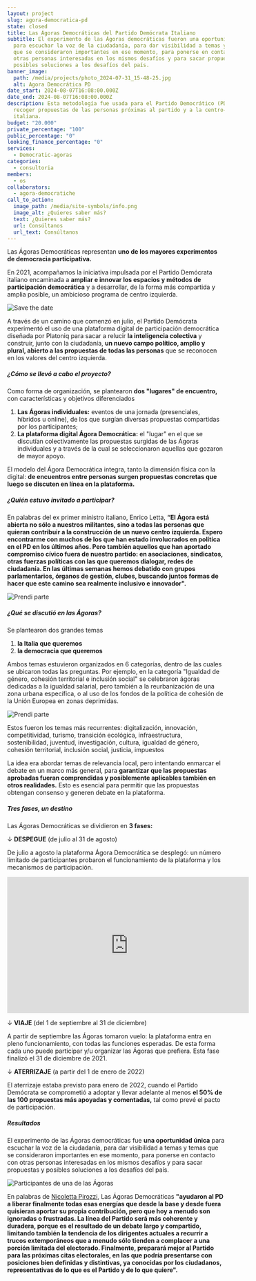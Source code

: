 ```yaml
---
layout: project
slug: agora-democratica-pd
state: closed
title: Las Ágoras Democráticas del Partido Demócrata Italiano
subtitle: El experimento de las Ágoras democráticas fueron una oportunidad única
  para escuchar la voz de la ciudadanía, para dar visibilidad a temas y temas
  que se consideraron importantes en ese momento, para ponerse en contacto con
  otras personas interesadas en los mismos desafíos y para sacar propuestas y
  posibles soluciones a los desafíos del país.
banner_image:
  path: /media/projects/photo_2024-07-31_15-48-25.jpg
  alt: Agora Democrática PD
date_start: 2024-08-07T16:08:00.000Z
date_end: 2024-08-07T16:08:00.000Z
description: Esta metodología fue usada para el Partido Democrático (PD) para
  recoger propuestas de las personas próximas al partido y a la centro-izquierda
  italiana.
budget: "20.000"
private_percentage: "100"
public_percentage: "0"
looking_finance_percentage: "0"
services:
  - Democratic-agoras
categories:
  - consultoria
members:
  - os
collaborators:
  - agora-democratiche
call_to_action:
  image_path: /media/site-symbols/info.png
  image_alt: ¿Quieres saber más?
  text: ¿Quieres saber más?
  url: Consúltanos
  url_text: Consúltanos
---
```

Las Ágoras Democráticas representan **uno de los mayores experimentos de democracia participativa.**

En 2021, acompañamos la iniciativa impulsada por el Partido Demócrata italiano encaminada a **ampliar e innovar los espacios y métodos de participación democrática** y a desarrollar, de la forma más compartida y amplia posible, un ambicioso programa de centro izquierda.

![Save the date](/media/photo_2024-07-31_15-48-04.jpg "Save the date")

A través de un camino que comenzó en julio, el Partido Demócrata experimentó el uso de una plataforma digital de participación democrática diseñada por Platoniq para sacar a relucir **la inteligencia colectiva** y construir, junto con la ciudadanía, **un nuevo campo político, amplio y plural, abierto a las propuestas de todas las personas** que se reconocen en los valores del centro izquierda.

##### ¿Cómo se llevó a cabo el proyecto?

Como forma de organización, se plantearon **dos "lugares" de encuentro,** con características y objetivos diferenciados

1. **Las Ágoras individuales:** eventos de una jornada (presenciales, híbridos u online), de los que surgían diversas propuestas compartidas por los participantes;
2. **La plataforma digital Ágora Democrática:** el "lugar" en el que se discutían colectivamente las propuestas surgidas de las Ágoras individuales y a través de la cual se seleccionaron aquellas que gozaron de mayor apoyo.

El modelo del Ágora Democrática integra, tanto la dimensión física con la digital: **de encuentros entre personas surgen propuestas concretas que luego se discuten en línea en la plataforma.**

##### ¿Quién estuvo invitado a participar?

En palabras del ex primer ministro italiano, Enrico Letta, **“El Ágora está abierta no sólo a nuestros militantes, sino a todas las personas que quieran contribuir a la construcción de un nuevo centro izquierda. Espero encontrarme con muchos de los que han estado involucrados en política en el PD en los últimos años. Pero también aquellos que han aportado compromiso cívico fuera de nuestro partido: en asociaciones, sindicatos, otras fuerzas políticas con las que queremos dialogar, redes de ciudadanía. En las últimas semanas hemos debatido con grupos parlamentarios, órganos de gestión, clubes, buscando juntos formas de hacer que este camino sea realmente inclusivo e innovador".**

![Prendi parte](/media/captura-de-pantalla-2024-09-04-a-las-17.49.05.png "Prendi parte")

##### ¿Qué se discutió en las Ágoras?

Se plantearon dos grandes temas

1. **la Italia que queremos**
2. **la democracia que queremos**

Ambos temas estuvieron organizados en 6 categorías, dentro de las cuales se ubicaron todas las preguntas. Por ejemplo, en la categoría "Igualdad de género, cohesión territorial e inclusión social" se celebraron ágoras dedicadas a la igualdad salarial, pero también a la reurbanización de una zona urbana específica, o al uso de los fondos de la política de cohesión de la Unión Europea en zonas deprimidas.

![Prendi parte](/media/captura-de-pantalla-2024-09-04-a-las-17.45.55.png "Prendi parte")

Estos fueron los temas más recurrentes: digitalización, innovación, competitividad, turismo, transición ecológica, infraestructura, sostenibilidad, juventud, investigación, cultura, igualdad de género, cohesión territorial, inclusión social, justicia, impuestos

La idea era abordar temas de relevancia local, pero intentando enmarcar el debate en un marco más general, para **garantizar que las propuestas aprobadas fueran comprendidas y posiblemente aplicables también en otros realidades.** Esto es esencial para permitir que las propuestas obtengan consenso y generen debate en la plataforma.

##### Tres fases, un destino

Las Ágoras Democráticas se dividieron en **3 fases:**

↓ **DESPEGUE** (de julio al 31 de agosto)

De julio a agosto la plataforma Ágora Democrática se desplegó: un número limitado de participantes probaron el funcionamiento de la plataforma y los mecanismos de participación.

<iframe width="560" height="315" src="https://www.youtube.com/embed/lVu-mJPQH7Q?si=NBdc-cY7LYiIMwaB" title="YouTube video player" frameborder="0" allow="accelerometer; autoplay; clipboard-write; encrypted-media; gyroscope; picture-in-picture; web-share" referrerpolicy="strict-origin-when-cross-origin" allowfullscreen></iframe>

↓ **VIAJE** (del 1 de septiembre al 31 de diciembre)

A partir de septiembre las Ágoras tomaron vuelo: la plataforma entra en pleno funcionamiento, con todas las funciones esperadas. De esta forma cada uno puede participar y/u organizar las Ágoras que prefiera. Esta fase finalizó el 31 de diciembre de 2021.

↓ **ATERRIZAJE** (a partir del 1 de enero de 2022)

El aterrizaje estaba previsto para enero de 2022, cuando el Partido Demócrata se comprometió a adoptar y llevar adelante al menos **el 50% de las 100 propuestas más apoyadas y comentadas,** tal como prevé el pacto de participación.

##### Resultados

El experimento de las Ágoras democráticas fue **una oportunidad única** para escuchar la voz de la ciudadanía, para dar visibilidad a temas y temas que se consideraron importantes en ese momento, para ponerse en contacto con otras personas interesadas en los mismos desafíos y para sacar propuestas y posibles soluciones a los desafíos del país.

![Participantes de una de las Ágoras](/media/captura-de-pantalla-2024-09-04-a-las-17.32.32.png "Participantes de una de las Ágoras")

En palabras de [Nicoletta Pirozzi](https://www.huffingtonpost.it/blog/2022/10/29/news/partito_democratico-10528877/), Las Ágoras Democráticas **"ayudaron al PD a liberar finalmente todas esas energías que desde la base y desde fuera quisieran aportar su propia contribución, pero que hoy a menudo son ignoradas o frustradas. La línea del Partido será más coherente y duradera, porque es el resultado de un debate largo y compartido, limitando también la tendencia de los dirigentes actuales a recurrir a trucos extemporáneos que a menudo sólo tienden a complacer a una porción limitada del electorado. Finalmente, preparará mejor al Partido para las próximas citas electorales, en las que podría presentarse con posiciones bien definidas y distintivas, ya conocidas por los ciudadanos, representativas de lo que es el Partido y de lo que quiere".**
